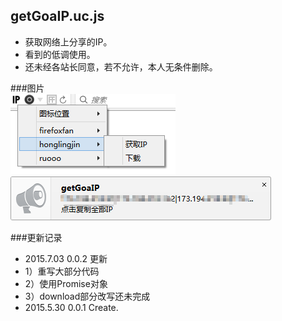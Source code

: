 getGoaIP.uc.js
----------------------------------- 
 - 获取网络上分享的IP。  
 - 看到的低调使用。  
 - 还未经各站长同意，若不允许，本人无条件删除。  

###图片  
![](https://github.com/GH-Kelo/userChromeJS/raw/master/getGoaIP/getGoaIP/getGoaIP/getGoaIP/img/getGoaIP.png "getGoaIP")  
![](https://github.com/GH-Kelo/userChromeJS/raw/master/getGoaIP/getGoaIP/getGoaIP/getGoaIP/img/getGoaIP2.png "getGoaIP2")  

###更新记录    
 - 2015.7.03 0.0.2 更新
  - 1）重写大部分代码
  - 2）使用Promise对象
  - 3）download部分改写还未完成
 - 2015.5.30 0.0.1 Create.  


